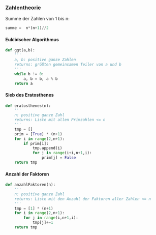 ### Zahlentheorie

Summe der Zahlen von 1 bis n:

```Python
summe =  n*(n+1)//2
```

#### Euklidscher Algorithmus


```Python
def ggt(a,b):
    '''
    a, b: positive ganze Zahlen
    returns: größten gemeinsamen Teiler von a und b
    '''
    while b != 0:
        a, b = b, a % b
    return a
```

#### Sieb des Eratosthenes 

```Python
def eratosthenes(n):
    '''
    n: positive ganze Zahl
    returns: Liste mit allen Primzahlen <= n
    '''
    tmp = []
    prim = [True] * (n+1)
    for i in range(2,n+1):
        if prim[i]:
            tmp.append(i)
            for j in range(i+i,n+1,i):
                prim[j] = False
    return tmp
```

#### Anzahl der Faktoren

```Python
def anzahlFaktoren(n):
    '''
    n: positive ganze Zahl
    returns: Liste mit den Anzahl der Faktoren aller Zahlen <= n 
    '''
    tmp = [1] * (n+1)
    for i in range(2,n+1):
        for j in range(i,n+1,i):
            tmp[j]+=1
    return tmp
```